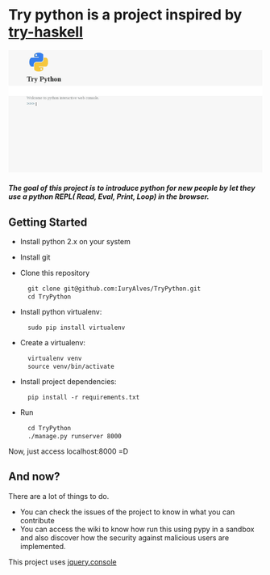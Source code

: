 # Try python is a project inspired by [try-haskell](tryhaskell.org)


![try-python](try-python.gif)
##### The goal of this project is to introduce python for new people by let they use a python REPL( Read, Eval, Print, Loop) in the browser.

## Getting Started

* Install python 2.x on your system
*  Install git
* Clone this repository
 
        git clone git@github.com:IuryAlves/TryPython.git
        cd TryPython

* Install python virtualenv: 
 
        sudo pip install virtualenv

* Create a virtualenv:
 
        virtualenv venv
        source venv/bin/activate

* Install project dependencies:

        pip install -r requirements.txt
        
* Run
        
        cd TryPython
        ./manage.py runserver 8000


Now, just access localhost:8000 =D

## And now?

There are a lot of things to do.

* You can check the issues of the project to know in what you can contribute
* You can access the wiki to know how run this using pypy in a sandbox and also discover how the security against malicious users are implemented.

This project uses [jquery.console](https://github.com/chrisdone/jquery-console)
